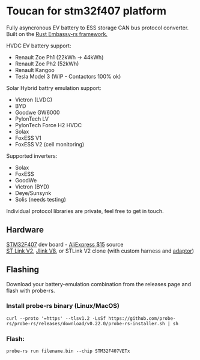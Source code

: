# Toucan for stm32f407 platform

Fully asyncronous EV battery to ESS storage CAN bus protocol converter.
Built on the [Rust Embassy-rs framework.](https://embassy.dev)

HVDC EV battery support:

* Renault Zoe Ph1 (22kWh -> 44kWh)
* Renault Zoe Ph2 (52kWh)
* Renault Kangoo
* Tesla Model 3 (WIP - Contactors 100% ok)

Solar Hybrid battry emulation support:

* Victron (LVDC)
* BYD
* Goodwe GW6000
* PylonTech LV
* PylonTech Force H2 HVDC
* Solax
* FoxESS V1
* FoxESS V2 (cell monitoring)

Supported inverters:

* Solax
* FoxESS
* GoodWe
* Victron (BYD)
* Deye/Sunsynk
* Solis (needs testing)

Individual protocol libraries are private, feel free to get in touch.

## Hardware

[STM32F407](https://imgur.com/2hQx25R) dev board - [AliExpress $15](https://www.aliexpress.com/item/1005001620616382.html?channel=twinner ) source   
[ST Link V2](https://uk.farnell.com/stmicroelectronics/st-link-v2/icd-programmer-for-stm8-stm32/dp/1892523), [Jlink V8](https://www.amazon.co.uk/JTLB-Debugger-Emulator-Downloader-Programmer/dp/B0C72VRKTL), or STLink V2 clone (with custom harness and [adaptor](https://www.amazon.co.uk/DollaTek-J-Link-Emulator-Adapter-Converter/dp/B07L2T4N3M))


## Flashing

Download your battery-emulation combination from the releases page and flash with probe-rs.

### Install probe-rs binary (Linux/MacOS)

```curl --proto '=https' --tlsv1.2 -LsSf https://github.com/probe-rs/probe-rs/releases/download/v0.22.0/probe-rs-installer.sh | sh```

### Flash:

```probe-rs run filename.bin --chip STM32F407VETx```
